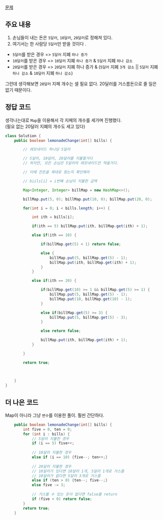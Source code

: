 [문제](https://leetcode.com/problems/lemonade-change/description/)

## 주요 내용 

1) 손님들이 내는 돈은 `5달러`, `10달러`, `20달러`로 정해져 있다. 
2) 여기서는 한 사람당 `5달러`만 받을 것이다 .

- `5달러`를 받은 경우 => `5달러` 지폐 `하나 증가`
- `10달러`를 받은 경우 => `10달러` 지폐 `하나 증가` & `5달러` 지폐 `하나 감소`
- `20달러`를 받은 경우 => `20달러` 지폐 하나 증가 & (`5달러` 지폐 `3개 감소` || `5달러` 지폐 `하나 감소` & `10달러` 지폐 `하나 감소`)

그런데 생각해보면 `20달러` 지페 개수는 셀 필요 없다. 20달러를 거스름돈으로 줄 일은 없기 때문이다. 

## 정답 코드

생각나는대로 `Map`을 이용해서 각 지페의 개수를 세가며 진행했다.  
(필요 없는 20달러 지폐의 개수도 세고 있다) 

``` java
class Solution {
    public boolean lemonadeChange(int[] bills) {

        // 레모네이드 하나당 5달러

        // 5달러, 10달러, 20달러를 지불할거다 
        // 하지만, 모든 손님은 5달러의 레모네이드만 먹을거다. 

        // 이때 잔돈을 제대로 줬는지 확인해라 

        // biils[i] = i번째 손님이 지불한 금액 

        Map<Integer, Integer> billMap = new HashMap<>(); 

        billMap.put(5, 0); billMap.put(10, 0); billMap.put(20, 0);

        for(int i = 0; i < bills.length; i++) {

            int ith = bills[i]; 

            if(ith == 5) billMap.put(ith, billMap.get(ith) + 1); 

            else if(ith == 10) {

                if(billMap.get(5) < 1) return false; 

                else {
                    billMap.put(5, billMap.get(5) - 1); 
                    billMap.put(ith, billMap.get(ith) + 1); 
                }
            }

            else if(ith == 20) {

                if(billMap.get(10) >= 1 && billMap.get(5) >= 1) {
                    billMap.put(5, billMap.get(5) - 1); 
                    billMap.put(10, billMap.get(10) - 1); 
                }

                else if(billMap.get(5) >= 3) {
                    billMap.put(5, billMap.get(5) - 3); 
                }

                else return false; 

                billMap.put(ith, billMap.get(ith) + 1); 
            }

        }

        return true; 

        
        
    }
}
```

## 더 나은 코드 

Map이 아니라 그냥 `변수`를 이용한 풀이. 훨씬 간단하다. 

``` java
    public boolean lemonadeChange(int[] bills) {
        int five = 0, ten = 0;
        for (int i : bills) {
            // 5달러 지불한 경우
            if (i == 5) five++;
            
            // 10달러 지불한 경우 
            else if (i == 10) {five--; ten++;}
            
            // 20달러 지불한 경우
            // 10달러가 있다면 10달러 1개, 5달러 1개로 거스름
            // 10달러가 없다면 5달러 3개로 거스름
            else if (ten > 0) {ten--; five--;}
            else five -= 3;
            
            // 거스를 수 있는 돈이 없다면 false를 return 
            if (five < 0) return false;
        }
        return true;
    }
```
